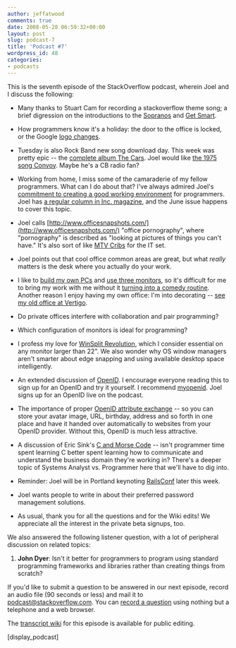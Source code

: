 ```yaml
---
author: jeffatwood
comments: true
date: 2008-05-28 06:59:32+00:00
layout: post
slug: podcast-7
title: 'Podcast #7'
wordpress_id: 48
categories:
- podcasts
---
```



This is the seventh episode of the StackOverflow podcast, wherein Joel and I discuss the following:







  * Many thanks to Stuart Cam for recording a stackoverflow theme song; a brief digression on the introductions to the [Sopranos](http://youtube.com/watch?v=NUT07eZoXPw) and [Get Smart](http://youtube.com/watch?v=cscedJQ3PFU).

  * How programmers know it's a holiday: the door to the office is locked, or the Google [logo changes](http://www.google.com/holidaylogos.html).

  * Tuesday is also Rock Band new song download day. This week was pretty epic -- the [complete album The Cars](http://youtube.com/results?search_query=cars+rock+band). Joel would like [the 1975 song Convoy](http://en.wikipedia.org/wiki/Convoy_(song)). Maybe he's a CB radio fan?

  * Working from home, I miss some of the camaraderie of my fellow programmers. What can I do about that? I've always admired Joel's [commitment to creating a good working environment](http://www.joelonsoftware.com/articles/BionicOffice.html) for programmers. Joel has [a regular column in Inc. magazine](http://www.inc.com/query/index.html?domains=http%3A%2F%2Finc.com%2Chttp%3A%2F%2Ftechnology.inc.com%2Chttp%3A%2F%2Fhiring.inc.com%2Chttp%3A%2F%2Fblog.inc.com&client=pub-9871731465474413&safe=active&channel=&cof=GALT%3A%23008000%3BGL%3A1%3BDIV%3A%23FFFFFF%3BVLC%3A8B9EB1%3BAH%3Acenter%3BBGC%3AFFFFFF%3BLBGC%3AFFFFFF%3BALC%3A336699%3BLC%3A336699%3BT%3A000000%3BGFNT%3AAAAAAA%3BGIMP%3AAAAAAA%3BS%3Ahttp%3A%2F%2Fhttp%3A%2F%2Fwww.inc.com%3BFORID%3A11%3B&q=joel+spolsky&xsubmit.x=0&xsubmit.y=0&xsubmit=Search&sitesearch=http%3A%2F%2Finc.com), and the June issue happens to cover this topic.

  * Joel calls [http://www.officesnapshots.com/](http://www.officesnapshots.com/) "office pornography", where "pornography" is described as "looking at pictures of things you can't have." It's also sort of like [MTV Cribs](http://www.mtv.com/ontv/dyn/cribs/series.jhtml) for the IT set.

  * Joel points out that cool office common areas are great, but what _really_ matters is the desk where you actually do your work.

  * I like to [build my own PCs](http://www.codinghorror.com/blog/archives/000905.html) and [use three monitors](http://www.codinghorror.com/blog/archives/000959.html), so it's difficult for me to bring my work with me without it [turning into a comedy routine](http://improveverywhere.com/2008/02/25/mobile-desktop/). Another reason I enjoy having my own office: I'm into decorating -- [see my old office at Vertigo](http://www.codinghorror.com/blog/archives/000770.html).

  * Do private offices interfere with collaboration and pair programming?

  * Which configuration of monitors is ideal for programming?

  * I profess my love for [WinSplit Revolution](http://reptils.free.fr/index.htm), which I consider essential on any monitor larger than 22". We also wonder why OS window managers aren't smarter about edge snapping and using available desktop space intelligently.

  * An extended discussion of [OpenID](http://openid.net/). I encourage everyone reading this to sign up for an OpenID and try it yourself. I recommend [myopenid](http://www.myopenid.com/). Joel signs up for an OpenID live on the podcast.

  * The importance of proper [OpenID attribute exchange](http://blogs.gnome.org/jamesh/2007/11/26/openid-ax/) -- so you can store your avatar image, URL, birthday, address and so forth in one place and have it handed over automatically to websites from your OpenID provider. Without this, OpenID is much less attractive.

  * A discussion of Eric Sink's [C and Morse Code](http://www.ericsink.com/entries/c_morse_code.html) -- isn't programmer time spent learning C better spent learning how to communicate and understand the business domain they're working in? There's a deeper topic of Systems Analyst vs. Programmer here that we'll have to dig into.

  * Reminder: Joel will be in Portland keynoting [RailsConf](http://en.oreilly.com/rails2008/public/content/home) later this week.

  * Joel wants people to write in about their preferred password management solutions.

  * As usual, thank you for all the questions and for the Wiki edits! We appreciate all the interest in the private beta signups, too.




We also answered the following listener question, with a lot of peripheral discussion on related topics:







  1. **John Dyer**: Isn't it better for programmers to program using standard programming frameworks and libraries rather than creating things from scratch?




If you'd like to submit a question to be answered in our next episode, 
record an audio file (90 seconds or less) and mail it to [podcast@stackoverflow.com](mailto:podcast@stackoverflow.com). You can [record a question](http://blog.stackoverflow.com/index.php/2008/05/recording-podcast-questions-using-your-telephone/) using nothing but a telephone and a web browser.



The [transcript wiki](http://stackoverflow.fogbugz.com/default.asp?W5040) for this episode is available for public editing.



[display_podcast]

